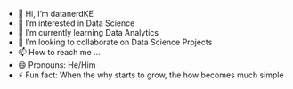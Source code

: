 - 👋 Hi, I’m datanerdKE
- 👀 I’m interested in Data Science
- 🌱 I’m currently learning Data Analytics
- 💞️ I’m looking to collaborate on Data Science Projects
- 📫 How to reach me ...
- 😄 Pronouns: He/Him
- ⚡ Fun fact: When the why starts to grow, the how becomes much simple

<!---
datanerdKE/datanerdKE is a ✨ special ✨ repository because its `README.md` (this file) appears on your GitHub profile.
You can click the Preview link to take a look at your changes.
--->
